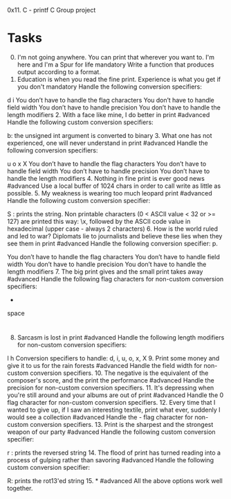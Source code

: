 0x11. C - printf
C
Group project
# Tasks
0. I'm not going anywhere. You can print that wherever you want to. I'm here and I'm a Spur for life
mandatory
Write a function that produces output according to a format.
1. Education is when you read the fine print. Experience is what you get if you don't
mandatory
Handle the following conversion specifiers:

d
i
You don’t have to handle the flag characters
You don’t have to handle field width
You don’t have to handle precision
You don’t have to handle the length modifiers
2. With a face like mine, I do better in print
#advanced
Handle the following custom conversion specifiers:

b: the unsigned int argument is converted to binary
3. What one has not experienced, one will never understand in print
#advanced
Handle the following conversion specifiers:

u
o
x
X
You don’t have to handle the flag characters
You don’t have to handle field width
You don’t have to handle precision
You don’t have to handle the length modifiers
4. Nothing in fine print is ever good news
#advanced
Use a local buffer of 1024 chars in order to call write as little as possible.
5. My weakness is wearing too much leopard print
#advanced
Handle the following custom conversion specifier:

S : prints the string.
Non printable characters (0 < ASCII value < 32 or >= 127) are printed this way: \x, followed by the ASCII code value in hexadecimal (upper case - always 2 characters)
6. How is the world ruled and led to war? Diplomats lie to journalists and believe these lies when they see them in print
#advanced
Handle the following conversion specifier: p.

You don’t have to handle the flag characters
You don’t have to handle field width
You don’t have to handle precision
You don’t have to handle the length modifiers
7. The big print gives and the small print takes away
#advanced
Handle the following flag characters for non-custom conversion specifiers:

+
space
#
8. Sarcasm is lost in print
#advanced
Handle the following length modifiers for non-custom conversion specifiers:

l
h
Conversion specifiers to handle: d, i, u, o, x, X
9. Print some money and give it to us for the rain forests
#advanced
Handle the field width for non-custom conversion specifiers.
10. The negative is the equivalent of the composer's score, and the print the performance
#advanced
Handle the precision for non-custom conversion specifiers.
11. It's depressing when you're still around and your albums are out of print
#advanced
Handle the 0 flag character for non-custom conversion specifiers.
12. Every time that I wanted to give up, if I saw an interesting textile, print what ever, suddenly I would see a collection
#advanced
Handle the - flag character for non-custom conversion specifiers.
13. Print is the sharpest and the strongest weapon of our party
#advanced
Handle the following custom conversion specifier:

r : prints the reversed string
14. The flood of print has turned reading into a process of gulping rather than savoring
#advanced
Handle the following custom conversion specifier:

R: prints the rot13'ed string
15. *
#advanced
All the above options work well together.
